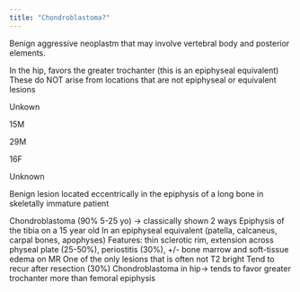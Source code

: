 ```yaml
---
title: "Chondroblastoma?"
---
```

Benign aggressive neoplastm that may involve vertebral body and posterior elements.

In the hip, favors the greater trochanter (this is an epiphyseal equivalent)
These do NOT arise from locations that are not epiphyseal or equivalent lesions

Unkown

15M

29M

16F

Unknown

Benign lesion located eccentrically in the epiphysis of a long bone in skeletally immature patient

Chondroblastoma (90% 5-25 yo) &#8594; classically shown 2 ways
Epiphysis of the tibia on a 15 year old
In an epiphyseal equivalent (patella, calcaneus, carpal bones, apophyses)
Features: thin sclerotic rim, extension across physeal plate (25-50%), periostitis (30%), +/- bone marrow and soft-tissue edema on MR
One of the only lesions that is often not T2 bright
Tend to recur after resection (30%)
Chondroblastoma in hip&#8594; tends to favor greater trochanter more than femoral epiphysis

